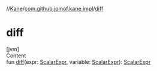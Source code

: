 //[Kane](../index.md)/[com.github.jomof.kane.impl](index.md)/[diff](diff.md)



# diff  
[jvm]  
Content  
fun [diff](diff.md)(expr: [ScalarExpr](-scalar-expr/index.md), variable: [ScalarExpr](-scalar-expr/index.md)): [ScalarExpr](-scalar-expr/index.md)  



